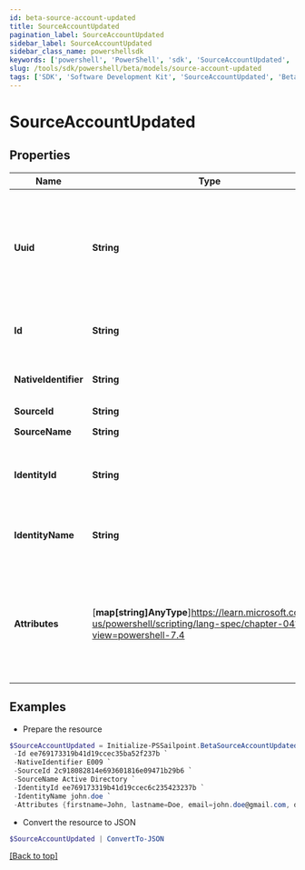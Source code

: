 ```yaml
---
id: beta-source-account-updated
title: SourceAccountUpdated
pagination_label: SourceAccountUpdated
sidebar_label: SourceAccountUpdated
sidebar_class_name: powershellsdk
keywords: ['powershell', 'PowerShell', 'sdk', 'SourceAccountUpdated', 'BetaSourceAccountUpdated'] 
slug: /tools/sdk/powershell/beta/models/source-account-updated
tags: ['SDK', 'Software Development Kit', 'SourceAccountUpdated', 'BetaSourceAccountUpdated']
---
```



# SourceAccountUpdated

## Properties

Name | Type | Description | Notes
------------ | ------------- | ------------- | -------------
**Uuid** | **String** | Identity's universal unique identifier (UUID) on the source. The source system generates the UUID. | [required]
**Id** | **String** | SailPoint generated unique identifier. | [required]
**NativeIdentifier** | **String** | Account's unique ID on the source. | [required]
**SourceId** | **String** | Source ID. | [required]
**SourceName** | **String** | Source name. | [required]
**IdentityId** | **String** | ID of the identity correlated with the account. | [required]
**IdentityName** | **String** | Name of the identity correlated with the account. | [required]
**Attributes** | [**map[string]AnyType**]https://learn.microsoft.com/en-us/powershell/scripting/lang-spec/chapter-04?view=powershell-7.4 | Account attributes. The attributes' contents depend on the source's account schema. | [required]

## Examples

- Prepare the resource
```powershell
$SourceAccountUpdated = Initialize-PSSailpoint.BetaSourceAccountUpdated  -Uuid b7264868-7201-415f-9118-b581d431c688 `
 -Id ee769173319b41d19ccec35ba52f237b `
 -NativeIdentifier E009 `
 -SourceId 2c918082814e693601816e09471b29b6 `
 -SourceName Active Directory `
 -IdentityId ee769173319b41d19ccec6c235423237b `
 -IdentityName john.doe `
 -Attributes {firstname=John, lastname=Doe, email=john.doe@gmail.com, department=Sales, displayName=John Doe, created=2020-04-27T16:48:33.597Z, employeeNumber=E009, uid=E009, inactive=true, phone=null, identificationNumber=E009}
```

- Convert the resource to JSON
```powershell
$SourceAccountUpdated | ConvertTo-JSON
```


[[Back to top]](#) 

